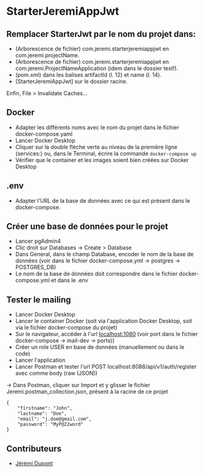 # StarterJeremiAppJwt
## Remplacer StarterJwt par le nom du projet dans:
* (Arborescence de fichier) com.jeremi.starterjeremiappjwt en com.jeremi.projectName.
* (Arborescence de fichier) com.jeremi.starterjeremiappjwt en com.jeremi.ProjectNameApplication (idem dans le dossier test!).
* (pom.xml) dans les balises artifactId (l. 12) et name (l. 14).
* [StarterJeremiAppJwt] sur le dossier racine.

Enfin, File > Invalidate Caches...

## Docker
* Adapter les différents noms avec le nom du projet dans le fichier docker-compose.yaml
* Lancer Docker Desktop
* Cliquer sur la double flèche verte au niveau de la première ligne (services:) ou, dans le Terminal, écrire la commande ````docker-compose up````
* Vérifier que le container et les images soient bien créées sur Docker Desktop

## .env
* Adapter l'URL de la base de données avec ce qui est présent dans le docker-compose.

## Créer une base de données pour le projet
* Lancer pgAdmin4
* Clic droit sur Databases -> Create > Database
* Dans General, dans le champ Database, encoder le nom de la base de données (voir dans le fichier docker-compose.yml -> postgres -> POSTGRES_DB)
* Le nom de la base de données doit correspondre dans le fichier docker-compose.yml et dans le .env

## Tester le mailing
* Lancer Docker Desktop
* Lancer le container Docker (soit via l'application Docker Desktop, soit via le fichier docker-compose du projet)
* Sur le navigateur, accéder à l'url [localhost:1080](http://localhost:1080/#/) (voir port dans le fichier docker-compose -> mail-dev -> ports))
* Créer un role USER en base de données (manuellement ou dans le code)
* Lancer l'application
* Lancer Postman et tester l'url POST localhost:8088/api/v1/auth/register avec comme body (raw (JSON))

-> Dans Postman, cliquer sur Import et y glisser le fichier Jeremi.postman_collection.json, présent à la racine de ce projet
```
{
    "firstname": "John",
    "lastname": "Doe",
    "email": "j.doe@gmail.com",
    "password": "MyP@22word"
}
```


## Contributeurs
- [Jérémi Dupont](https://github.com/jeremid)
